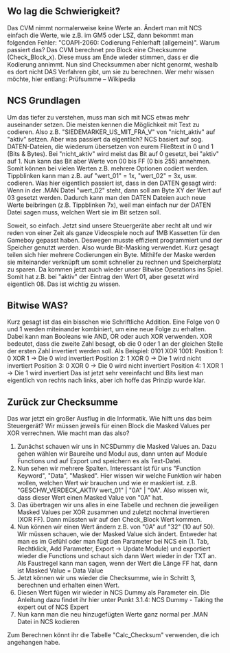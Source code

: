 ## Wo lag die Schwierigkeit?
Das CVM nimmt normalerweise keine Werte an. Ändert man mit NCS einfach die Werte, wie z.B. im GM5 oder LSZ, dann bekommt man folgenden Fehler: "COAPI-2060: Codierung Fehlerhaft (allgemein)". Warum passiert das?
Das CVM berechnet pro Block eine Checksumme (Check_Block_x). Diese muss am Ende wieder stimmen, dass er die Kodierung annimmt. Nun sind Checksummen aber nicht genormt, weshalb es dort nicht DAS Verfahren gibt, um sie zu berechnen. Wer mehr wissen möchte, hier entlang: Prüfsumme – Wikipedia

## NCS Grundlagen
Um das tiefer zu verstehen, muss man sich mit NCS etwas mehr auseinander setzen. Die meisten kennen die Möglichkeit mit Text zu codieren. Also z.B. "SIEDEMARKER_US_MIT_FRA_V" von "nicht_aktiv" auf "aktiv" setzen. Aber was passiert da eigentlich?
NCS basiert auf sog. DATEN-Dateien, die wiederum übersetzen von eurem Fließtext in 0 und 1 (Bits & Bytes). Bei "nicht_aktiv" wird meist das Bit auf 0 gesetzt, bei "aktiv" auf 1. Nun kann das Bit aber Werte von 00 bis FF (0 bis 255) annehmen. Somit können bei vielen Werten z.B. mehrere Optionen codiert werden. Tippblinken kann man z.B. auf "wert_01" = 1x, "wert_02" = 3x, usw. codieren. Was hier eigentlich passiert ist, dass in den DATEN gesagt wird: Wenn in der .MAN Datei "wert_02" steht, dann soll am Byte XY der Wert auf 03 gesetzt werden. Dadurch kann man den DATEN Dateien auch neue Werte beibringen (z.B. Tippblinken 7x), weil man einfach nur der DATEN Datei sagen muss, welchen Wert sie im Bit setzen soll.

Soweit, so einfach.
Jetzt sind unsere Steuergeräte aber recht alt und wir reden von einer Zeit als ganze Videospiele noch auf 1MB Kassetten für den Gameboy gepasst haben. Deswegen musste effizient programmiert und der Speicher genutzt werden. Also wurde Bit-Masking verwendet. Kurz gesagt teilen sich hier mehrere Codierungen ein Byte. Mithilfe der Maske werden sie miteinander verknüpft um somit schneller zu rechnen und Speicherplatz zu sparen. Da kommen jetzt auch wieder unser Bitwise Operations ins Spiel. Somit hat z.B. bei "aktiv" der Eintrag den Wert 01, aber gesetzt wird eigentlich 08. Das ist wichtig zu wissen.

## Bitwise WAS?
Kurz gesagt ist das ein bisschen wie Schriftliche Addition. Eine Folge von 0 und 1 werden miteinander kombiniert, um eine neue Folge zu erhalten. Dabei kann man Booleans wie AND, OR oder auch XOR verwenden.
XOR bedeutet, dass die zweite Zahl besagt, ob die 0 oder 1 an der gleichen Stelle der ersten Zahl invertiert werden soll.
Als Beispiel: 0101 XOR 1001:
Position 1: 0 XOR 1 -> Die 0 wird invertiert
Position 2: 1 XOR 0 -> Die 1 wird nicht invertiert
Position 3: 0 XOR 0 -> Die 0 wird nicht invertiert
Position 4: 1 XOR 1 -> Die 1 wird invertiert
Das ist jetzt sehr vereinfacht und Bits liest man eigentlich von rechts nach links, aber ich hoffe das Prinzip wurde klar.

## Zurück zur Checksumme
Das war jetzt ein großer Ausflug in die Informatik. Wie hilft uns das beim Steuergerät?
Wir müssen jeweils für einen Block die Masked Values per XOR verrechnen. Wie macht man das also?

1. Zunächst schauen wir uns in NCSDummy die Masked Values an. Dazu gehen wählen wir Baureihe und Modul aus, dann unten auf Module Functions und auf Export und speichern es als Text-Datei.
2. Nun sehen wir mehrere Spalten. Interessant ist für uns "Function Keyword", "Data", "Masked". Hier wissen wir welche Funktion wir haben wollen, welchen Wert wir brauchen und wie er maskiert ist. z.B. "GESCHW_VERDECK_AKTIV wert_01" | "0A" | "0A". Also wissen wir, dass dieser Wert einen Masked Value von "0A" hat.
3. Das übertragen wir uns alles in eine Tabelle und rechnen die jeweiligen Masked Values per XOR zusammen und zuletzt nochmal invertieren (XOR FF). Dann müssten wir auf den Check_Block Wert kommen.
4. Nun können wir einen Wert ändern z.B. von "0A" auf "32" (10 auf 50). Wir müssen schauen, wie der Masked Value sich ändert. Entweder hat man es im Gefühl oder man fügt den Parameter bei NCS ein (1. Tab, Rechtklick, Add Parameter, Export -> Update Module) und exportiert wieder die Functions und schaut sich dann Wert wieder in der TXT an. Als Faustregel kann man sagen, wenn der Wert die Länge FF hat, dann ist Masked Value = Data Value
5. Jetzt können wir uns wieder die Checksumme, wie in Schritt 3, berechnen und erhalten einen Wert.
6. Diesen Wert fügen wir wieder in NCS Dummy als Parameter ein. Die Anleitung dazu findet ihr hier unter Punkt 3.1.4: NCS Dummy - Taking the expert out of NCS Expert
7. Nun kann man die neu hinzugefügten Werte ganz normal per .MAN Datei in NCS kodieren

Zum Berechnen könnt ihr die Tabelle "Calc_Checksum" verwenden, die ich angehangen habe.


